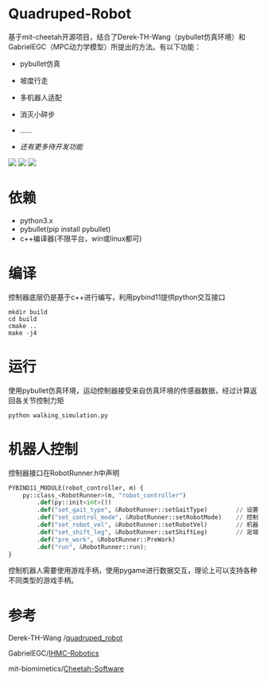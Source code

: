 # Quadruped-Robot
基于mit-cheetah开源项目，结合了Derek-TH-Wang（pybullet仿真环境）和GabrielEGC（MPC动力学模型）所提出的方法。有以下功能：

- pybullet仿真
- 坡度行走
- 多机器人适配
- 消灭小碎步

- ......
- *还有更多待开发功能* 

<img src="https://github.com/LiuZ-csdn/Quadruped-Robot/blob/master/a1_slope.gif">
<img src="https://github.com/LiuZ-csdn/Quadruped-Robot/blob/master/a1_stop.gif">
<img src="https://github.com/LiuZ-csdn/Quadruped-Robot/blob/master/anymal_slope.gif">

# 依赖
- python3.x
- pybullet(pip install pybullet)
- c++编译器(不限平台，win或linux都可)

# 编译
控制器底层仍是基于c++进行编写，利用pybind11提供python交互接口
```shell
mkdir build
cd build
cmake ..
make -j4
```
# 运行
使用pybullet仿真环境，运动控制器接受来自仿真环境的传感器数据，经过计算返回各关节控制力矩


```shell
python walking_simulation.py
```

# 机器人控制
控制器接口在RobotRunner.h中声明
```python
PYBIND11_MODULE(robot_controller, m) {
    py::class_<RobotRunner>(m, "robot_controller")
        .def(py::init<int>())
        .def("set_gait_type", &RobotRunner::setGaitType)        // 设置步态 4-stand 9-trot
        .def("set_control_mode", &RobotRunner::setRobotMode)    // 控制模式 1-PASSIVE 1-STAND_UP 2-LOCOMOTION
        .def("set_robot_vel", &RobotRunner::setRobotVel)        // 机器人速度 liner_x liner_y yaw_rate
        .def("set_shift_leg", &RobotRunner::setShiftLeg)        // 足端偏差（髋关节）
        .def("pre_work", &RobotRunner::PreWork)
        .def("run", &RobotRunner::run);
}
```

控制机器人需要使用游戏手柄，使用pygame进行数据交互，理论上可以支持各种不同类型的游戏手柄。

# 参考
Derek-TH-Wang /[quadruped_robot](https://github.com/Derek-TH-Wang/quadruped_ctrl)

GabrielEGC/[IHMC-Robotics](https://github.com/GabrielEGC/IHMC-Robotics/tree/master/MIT%20Mini-Cheetah)

mit-biomimetics/[Cheetah-Software](https://github.com/mit-biomimetics/Cheetah-Software)


